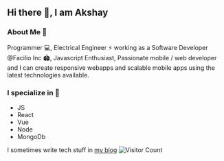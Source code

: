 ## Hi there 👋, I am Akshay

### About Me 🤙
 Programmer 💻, Electrical Engineer ⚡ working as a Software Developer @Facilio Inc 🏟️, Javascript Enthusiast, Passionate mobile / web developer and I can create responsive webapps and scalable mobile apps using the latest technologies available.

### I specialize in  🎯
- JS
- React
- Vue
- Node 
- MongoDb

I sometimes write tech stuff in [my blog](https://akshay-personal-web.netlify.app/blogs) 
![Visitor Count](https://profile-counter.glitch.me/akshay9677/count.svg)

